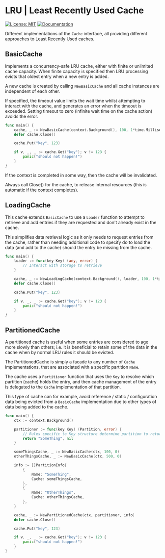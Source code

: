 
# LRU | Least Recently Used Cache

[![License: MIT](https://img.shields.io/badge/License-MIT-blue.svg)](https://en.wikipedia.org/wiki/MIT_License)
[![Documentation](https://img.shields.io/badge/Documentation-GoDoc-green.svg)](https://godoc.org/github.com/gford1000-go/lru)

Different implementations of the `Cache` interface, all providing different approaches to Least Recently Used caches.

## BasicCache

Implements a concurrency-safe LRU cache, either with finite or unlimited cache capacity.  When finite capacity is 
specified then LRU processing evicts that oldest entry when a new entry is added.

A new cache is created by calling `NewBasicCache` and all cache instances are
independent of each other.

If specified, the timeout value limits the wait time whilst attempting to interact with the cache, and generates an error when the timeout is exceeded.  Setting timeout to zero (infinite wait time on the cache action) avoids the error.


```go
func main() {
    cache, _ := NewBasicCache(context.Background(), 100, 1*time.Millisecond)
    defer cache.Close()

    cache.Put("key", 123) 

    if v, _, _ := cache.Get("key"); v != 123 {
        panic("should not happen!")
    }
}
```

If the context is completed in some way, then the cache will be invalidated.

Always call Close() for the cache, to release internal resources (this is automatic if the context completes).

## LoadingCache

This cache extends `BasicCache` to use a `Loader` function to attempt to retrieve and add entries if they are requested
and don't already exist in the cache.  

This simplifies data retrieval logic as it only needs to request entries from the cache, rather than needing additional
code to specify do to load the data (and add to the cache) should the entry be missing from the cache.

```go
func main() {
    loader := func(key Key) (any, error) {
        // Interact with storage to retrieve
    }

    cache, _ := NewLoadingCache(context.Background(), loader, 100, 1*time.Millisecond)
    defer cache.Close()

    cache.Put("key", 123) 

    if v, _, _ := cache.Get("key"); v != 123 {
        panic("should not happen!")
    }
}
```

## PartitionedCache

A partitioned cache is useful when some entries are considered to age more slowly than others; i.e. it is beneficial to retain some of the data in the cache when by normal LRU rules it should be evicted.

The PartitionedCache is simply a facade to any number of `Cache` implementations, that are associated with a specific partition `Name`.

The cache uses a `Partitioner` function that uses the `Key` to resolve which partition (cache) holds the entry, and then cache management of the entry is delegated to the `Cache` implementation of that partition.

This type of cache can for example, avoid reference / static / configuration data being evicted from a `BasicCache` implementation due to other types of data being added to the cache.

```go
func main() {
    ctx := context.Background()

    partitioner := func(key Key) (Partition, error) {
        // Rules specific to Key structure determine partition to return
        return "SomeThing", nil
    }

    someThingsCache, _ := NewBasicCache(ctx, 100, 0)
    otherThingsCache, _ := NewBasicCache(ctx, 500, 0)

    info := []PartitionInfo{
        {
            Name: "SomeThing", 
            Cache: someThingsCache,
        },
        {
            Name: "OtherThings", 
            Cache: otherThingsCache,
        },
    }

    cache, _ := NewPartitionedCache(ctx, partitioner, info)
    defer cache.Close()

    cache.Put("key", 123) 

    if v, _, _ := cache.Get("key"); v != 123 {
        panic("should not happen!")
    }
}
```

